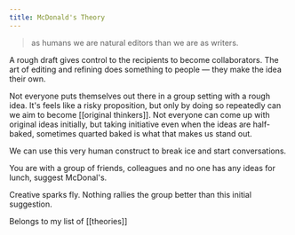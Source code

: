 ```yaml
---
title: McDonald's Theory
---
```


> as humans we are natural editors than we are as writers.

A rough draft gives control to the recipients to become collaborators. The art of editing and refining does something to people — they make the idea their own.

Not everyone puts themselves out there in a group setting with a rough idea. It's feels like a risky proposition, but only by doing so repeatedly can we aim to become [[original thinkers]]. Not everyone can come up with original ideas initially, but taking initiative even when the ideas are half-baked, sometimes quarted baked is what that makes us stand out.

We can use this very human construct to break ice and start conversations.

You are with a group of friends, colleagues and no one has any ideas for lunch, suggest McDonal's.

Creative sparks fly. Nothing rallies the group better than this initial suggestion.

Belongs to my list of [[theories]]
